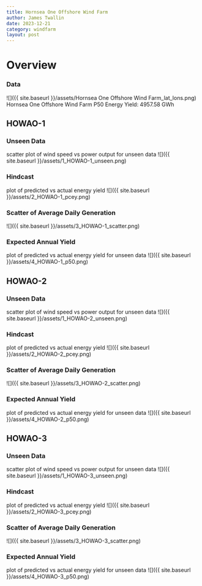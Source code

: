 ```yaml
---
title: Hornsea One Offshore Wind Farm
author: James Twallin
date: 2023-12-21
category: windfarm
layout: post
---
```

# Overview

### Data

![]({{ site.baseurl }}/assets/Hornsea One Offshore Wind Farm_lat_lons.png)
Hornsea One Offshore Wind Farm P50 Energy Yield: 4957.58 GWh

HOWAO-1
-------------
### Unseen Data 
scatter plot of wind speed vs power output for unseen data
![]({{ site.baseurl }}/assets/1_HOWAO-1_unseen.png)
### Hindcast 
plot of predicted vs actual energy yield
![]({{ site.baseurl }}/assets/2_HOWAO-1_pcey.png)
### Scatter of Average Daily Generation 

![]({{ site.baseurl }}/assets/3_HOWAO-1_scatter.png)
### Expected Annual Yield 
plot of predicted vs actual energy yield for unseen data
![]({{ site.baseurl }}/assets/4_HOWAO-1_p50.png)

HOWAO-2
-------------
### Unseen Data 
scatter plot of wind speed vs power output for unseen data
![]({{ site.baseurl }}/assets/1_HOWAO-2_unseen.png)
### Hindcast 
plot of predicted vs actual energy yield
![]({{ site.baseurl }}/assets/2_HOWAO-2_pcey.png)
### Scatter of Average Daily Generation 

![]({{ site.baseurl }}/assets/3_HOWAO-2_scatter.png)
### Expected Annual Yield 
plot of predicted vs actual energy yield for unseen data
![]({{ site.baseurl }}/assets/4_HOWAO-2_p50.png)

HOWAO-3
-------------
### Unseen Data 
scatter plot of wind speed vs power output for unseen data
![]({{ site.baseurl }}/assets/1_HOWAO-3_unseen.png)
### Hindcast 
plot of predicted vs actual energy yield
![]({{ site.baseurl }}/assets/2_HOWAO-3_pcey.png)
### Scatter of Average Daily Generation 

![]({{ site.baseurl }}/assets/3_HOWAO-3_scatter.png)
### Expected Annual Yield 
plot of predicted vs actual energy yield for unseen data
![]({{ site.baseurl }}/assets/4_HOWAO-3_p50.png)

